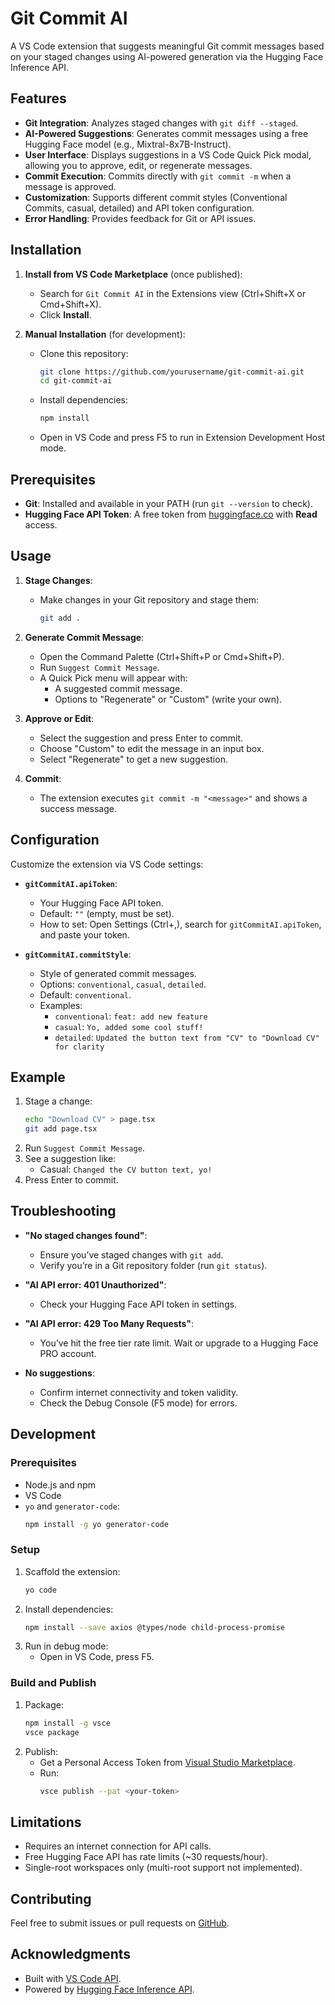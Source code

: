 # Git Commit AI

A VS Code extension that suggests meaningful Git commit messages based on your staged changes using AI-powered generation via the Hugging Face Inference API.

## Features

- **Git Integration**: Analyzes staged changes with `git diff --staged`.
- **AI-Powered Suggestions**: Generates commit messages using a free Hugging Face model (e.g., Mixtral-8x7B-Instruct).
- **User Interface**: Displays suggestions in a VS Code Quick Pick modal, allowing you to approve, edit, or regenerate messages.
- **Commit Execution**: Commits directly with `git commit -m` when a message is approved.
- **Customization**: Supports different commit styles (Conventional Commits, casual, detailed) and API token configuration.
- **Error Handling**: Provides feedback for Git or API issues.

## Installation

1. **Install from VS Code Marketplace** (once published):
   - Search for `Git Commit AI` in the Extensions view (Ctrl+Shift+X or Cmd+Shift+X).
   - Click **Install**.

2. **Manual Installation** (for development):
   - Clone this repository:
     ```bash
     git clone https://github.com/yourusername/git-commit-ai.git
     cd git-commit-ai
     ```
   - Install dependencies:
     ```bash
     npm install
     ```
   - Open in VS Code and press F5 to run in Extension Development Host mode.

## Prerequisites

- **Git**: Installed and available in your PATH (run `git --version` to check).
- **Hugging Face API Token**: A free token from [huggingface.co](https://huggingface.co/settings/tokens) with **Read** access.

## Usage

1. **Stage Changes**:
   - Make changes in your Git repository and stage them:
     ```bash
     git add .
     ```

2. **Generate Commit Message**:
   - Open the Command Palette (Ctrl+Shift+P or Cmd+Shift+P).
   - Run `Suggest Commit Message`.
   - A Quick Pick menu will appear with:
     - A suggested commit message.
     - Options to "Regenerate" or "Custom" (write your own).

3. **Approve or Edit**:
   - Select the suggestion and press Enter to commit.
   - Choose "Custom" to edit the message in an input box.
   - Select "Regenerate" to get a new suggestion.

4. **Commit**:
   - The extension executes `git commit -m "<message>"` and shows a success message.

## Configuration

Customize the extension via VS Code settings:

- **`gitCommitAI.apiToken`**:
  - Your Hugging Face API token.
  - Default: `""` (empty, must be set).
  - How to set: Open Settings (Ctrl+,), search for `gitCommitAI.apiToken`, and paste your token.

- **`gitCommitAI.commitStyle`**:
  - Style of generated commit messages.
  - Options: `conventional`, `casual`, `detailed`.
  - Default: `conventional`.
  - Examples:
    - `conventional`: `feat: add new feature`
    - `casual`: `Yo, added some cool stuff!`
    - `detailed`: `Updated the button text from "CV" to "Download CV" for clarity`

## Example

1. Stage a change:
   ```bash
   echo "Download CV" > page.tsx
   git add page.tsx
   ```
2. Run `Suggest Commit Message`.
3. See a suggestion like:
   - Casual: `Changed the CV button text, yo!`
4. Press Enter to commit.

## Troubleshooting

- **"No staged changes found"**:
  - Ensure you’ve staged changes with `git add`.
  - Verify you’re in a Git repository folder (run `git status`).

- **"AI API error: 401 Unauthorized"**:
  - Check your Hugging Face API token in settings.

- **"AI API error: 429 Too Many Requests"**:
  - You’ve hit the free tier rate limit. Wait or upgrade to a Hugging Face PRO account.

- **No suggestions**:
  - Confirm internet connectivity and token validity.
  - Check the Debug Console (F5 mode) for errors.

## Development

### Prerequisites
- Node.js and npm
- VS Code
- `yo` and `generator-code`:
  ```bash
  npm install -g yo generator-code
  ```

### Setup
1. Scaffold the extension:
   ```bash
   yo code
   ```
2. Install dependencies:
   ```bash
   npm install --save axios @types/node child-process-promise
   ```
3. Run in debug mode:
   - Open in VS Code, press F5.

### Build and Publish
1. Package:
   ```bash
   npm install -g vsce
   vsce package
   ```
2. Publish:
   - Get a Personal Access Token from [Visual Studio Marketplace](https://marketplace.visualstudio.com/).
   - Run:
     ```bash
     vsce publish --pat <your-token>
     ```

## Limitations

- Requires an internet connection for API calls.
- Free Hugging Face API has rate limits (~30 requests/hour).
- Single-root workspaces only (multi-root support not implemented).

## Contributing

Feel free to submit issues or pull requests on [GitHub](https://github.com/penealfa/git-commit-ai).

## Acknowledgments

- Built with [VS Code API](https://code.visualstudio.com/api).
- Powered by [Hugging Face Inference API](https://huggingface.co/docs/api-inference).
